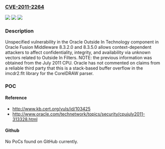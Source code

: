 ### [CVE-2011-2264](https://cve.mitre.org/cgi-bin/cvename.cgi?name=CVE-2011-2264)
![](https://img.shields.io/static/v1?label=Product&message=n%2Fa&color=blue)
![](https://img.shields.io/static/v1?label=Version&message=n%2Fa&color=blue)
![](https://img.shields.io/static/v1?label=Vulnerability&message=n%2Fa&color=brighgreen)

### Description

Unspecified vulnerability in the Oracle Outside In Technology component in Oracle Fusion Middleware 8.3.2.0 and 8.3.5.0 allows context-dependent attackers to affect confidentiality, integrity, and availability via unknown vectors related to Outside In Filters.  NOTE: the previous information was obtained from the July 2011 CPU.  Oracle has not commented on claims from a reliable third party that this is a stack-based buffer overflow in the imcdr2.flt library for the CorelDRAW parser.

### POC

#### Reference
- http://www.kb.cert.org/vuls/id/103425
- http://www.oracle.com/technetwork/topics/security/cpujuly2011-313328.html

#### Github
No PoCs found on GitHub currently.

